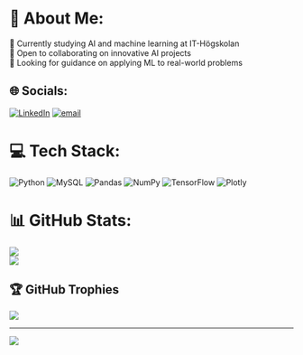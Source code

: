 # 💫 About Me:
🔭 Currently studying AI and machine learning at IT-Högskolan<br>👯 Open to collaborating on innovative AI projects<br>🤝 Looking for guidance on applying ML to real-world problems


## 🌐 Socials:
[![LinkedIn](https://img.shields.io/badge/LinkedIn-%230077B5.svg?logo=linkedin&logoColor=white)](https://www.linkedin.com/in/ian-pablo-gagliardi-bianchini-baa6961b8/) [![email](https://img.shields.io/badge/Email-D14836?logo=gmail&logoColor=white)](mailto:iangagliardi@gmail.com) 

# 💻 Tech Stack:
![Python](https://img.shields.io/badge/python-3670A0?style=for-the-badge&logo=python&logoColor=ffdd54) ![MySQL](https://img.shields.io/badge/mysql-4479A1.svg?style=for-the-badge&logo=mysql&logoColor=white) ![Pandas](https://img.shields.io/badge/pandas-%23150458.svg?style=for-the-badge&logo=pandas&logoColor=white) ![NumPy](https://img.shields.io/badge/numpy-%23013243.svg?style=for-the-badge&logo=numpy&logoColor=white) ![TensorFlow](https://img.shields.io/badge/TensorFlow-%23FF6F00.svg?style=for-the-badge&logo=TensorFlow&logoColor=white) ![Plotly](https://img.shields.io/badge/Plotly-%233F4F75.svg?style=for-the-badge&logo=plotly&logoColor=white)
# 📊 GitHub Stats:
![](https://nirzak-streak-stats.vercel.app/?user=marx126&theme=dark&hide_border=false)<br/>
![](https://github-readme-stats.vercel.app/api/top-langs/?username=marx126&theme=dark&hide_border=false&include_all_commits=true&count_private=true&layout=compact)

## 🏆 GitHub Trophies
![](https://github-profile-trophy.vercel.app/?username=marx126&theme=radical&no-frame=false&no-bg=false&margin-w=4)

---
[![](https://visitcount.itsvg.in/api?id=marx126&icon=0&color=0)](https://visitcount.itsvg.in)
